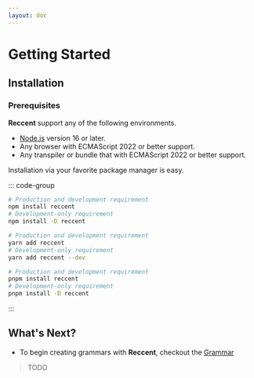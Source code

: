 ```yaml
---
layout: doc
---
```


# Getting Started

## Installation

### Prerequisites

**Reccent** support any of the following environments.
- [Node.js](https://nodejs.org/) version 16 or later.
- Any browser with ECMAScript 2022 or better support.
- Any transpiler or bundle that with ECMAScript 2022 or better support.

Installation via your favorite package manager is easy.

::: code-group

```sh [npm]
# Production and development requirement
npm install reccent
# Development-only requirement
npm install -D reccent
```


```sh [yarn]
# Production and development requirement
yarn add reccent
# Development-only requirement
yarn add reccent --dev
```

```sh [pnpm]
# Production and development requirement
pnpm install reccent
# Development-only requirement
pnpm install -D reccent
```

:::

## What's Next?

- To begin creating grammars with **Reccent**, checkout the [Grammar](/guide/grammar/types)

> TODO
